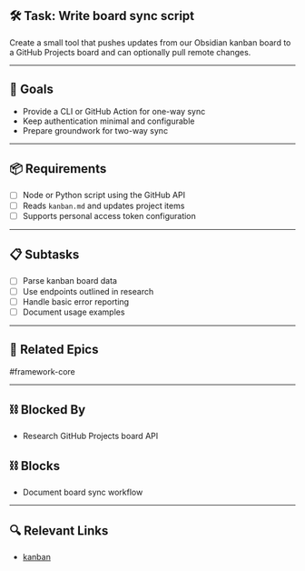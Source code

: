 ## 🛠️ Task: Write board sync script

Create a small tool that pushes updates from our Obsidian kanban board to a GitHub Projects board and can optionally pull remote changes.

---

## 🎯 Goals
- Provide a CLI or GitHub Action for one-way sync
- Keep authentication minimal and configurable
- Prepare groundwork for two-way sync

---

## 📦 Requirements
- [ ] Node or Python script using the GitHub API
- [ ] Reads `kanban.md` and updates project items
- [ ] Supports personal access token configuration

---

## 📋 Subtasks
- [ ] Parse kanban board data
- [ ] Use endpoints outlined in research
- [ ] Handle basic error reporting
- [ ] Document usage examples

---

## 🔗 Related Epics
#framework-core

---

## ⛓️ Blocked By
- Research GitHub Projects board API

## ⛓️ Blocks
- Document board sync workflow

---

## 🔍 Relevant Links
- [kanban](../boards/kanban.md)

